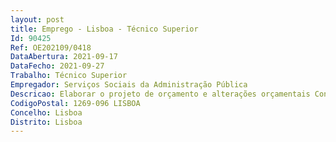 ```yaml
--- 
layout: post
title: Emprego - Lisboa - Técnico Superior
Id: 90425
Ref: OE202109/0418
DataAbertura: 2021-09-17
DataFecho: 2021-09-27
Trabalho: Técnico Superior
Empregador: Serviços Sociais da Administração Pública
Descricao: Elaborar o projeto de orçamento e alterações orçamentais Controlar a execução orçamental e preparação de todos os dados periódicos de submissão à Secretaria Geral da Presidência de Conselho de Ministros e à Direção Geral do Orçamento (Fundos disponíveis, MOAF, STF, PME´s, pagamentos em atraso, saldos médios – unidade de tesouraria), entre outras entidades Acompanhar as dívidas existentes para se interpelar os devedores Proceder à validação do apuramento e entrega mensal do IVA Apuramento mensal do IRS predial e de pensões a entregar, preparação das declarações de rendimentos anuais das categorias B e F e submissão das declarações modelo 10 e modelo 44 na AT Efetuar reconciliações bancárias  Manter atualizada a aplicação SIIE da DGTF e o registo de imóveis geridos pelos SSAPAnalisar periodicamente os registos dos bens móveis (aquisições, transferências, cedência e abates) e os registos de aquisições de stocks, seus consumos e contagens físicas, assegurando a veracidade dos dados constantes do sistema Acompanhar os registos das garantias prestadas e suas liberações Preparar os mapas de suporte à Conta de Gerência e proceder à sua submissão.
CodigoPostal: 1269-096 LISBOA
Concelho: Lisboa
Distrito: Lisboa
--- 
```

